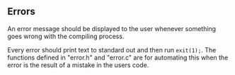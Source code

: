 ## Errors

An error message should be displayed to the user whenever something goes wrong with the compiling process.

Every error should print text to standard out and then run `exit(1);`.
The functions defined in "error.h" and "error.c" are for automating this when the error is the result of a mistake in the users code.